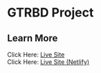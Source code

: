 # GTRBD Project

## Learn More

Click Here: [Live Site](https://gtr-project-6da23.web.app/ "Firebase")
<br />
Click Here: [Live Site (Netlify)](https://wonderful-hotteok-3faa9a.netlify.app/)